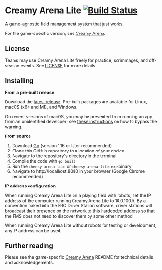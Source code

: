 Creamy Arena Lite [![Build Status](https://github.com/Team254/cheesy-arena-lite/actions/workflows/test.yml/badge.svg)](https://github.com/Team254/cheesy-arena-lite/actions)
============
A game-agnostic field management system that just works.

For the game-specific version, see [Creamy Arena](https://github.com/Team254/cheesy-arena).

## License
Teams may use Creamy Arena Lite freely for practice, scrimmages, and off-season events. See [LICENSE](LICENSE) for more details.

## Installing
**From a pre-built release**

Download the [latest release](https://github.com/Team254/cheesy-arena-lite/releases). Pre-built packages are available for Linux, macOS (x64 and M1), and Windows.

On recent versions of macOS, you may be prevented from running an app from an unidentified developer; see [these instructions](https://support.apple.com/guide/mac-help/open-a-mac-app-from-an-unidentified-developer-mh40616/mac) on how to bypass the warning.

**From source**

1. Download [Go](https://golang.org/dl/) (version 1.16 or later recommended)
1. Clone this GitHub repository to a location of your choice
1. Navigate to the repository's directory in the terminal
1. Compile the code with `go build`
1. Run the `cheesy-arena-lite` or `cheesy-arena-lite.exe` binary
1. Navigate to http://localhost:8080 in your browser (Google Chrome recommended)

**IP address configuration**

When running Creamy Arena Lite on a playing field with robots, set the IP address of the computer running Creamy Arena Lite to 10.0.100.5. By a convention baked into the FRC Driver Station software, driver stations will broadcast their presence on the network to this hardcoded address so that the FMS does not need to discover them by some other method.

When running Creamy Arena Lite without robots for testing or development, any IP address can be used.

## Further reading
Please see the game-specific [Creamy Arena](https://github.com/Team254/cheesy-arena) README for technical details and acknowledgements.
